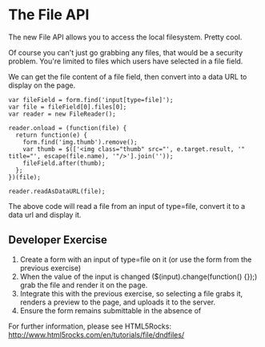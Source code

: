 
# The File API

The new File API allows you to access the local filesystem. Pretty cool.

Of course you can't just go grabbing any files, that would be a security problem. You're limited to files which users have selected in a file field.

We can get the file content of a file field, then convert into a data URL to display on the page.

    var fileField = form.find('input[type=file]');
    var file = fileField[0].files[0];
    var reader = new FileReader();

    reader.onload = (function(file) {
      return function(e) {
        form.find('img.thumb').remove();
        var thumb = $(['<img class="thumb" src="', e.target.result, '" title="', escape(file.name), '"/>'].join(''));
        fileField.after(thumb);
      };
    })(file);

    reader.readAsDataURL(file);

The above code will read a file from an input of type=file, convert it to a data url and display it.

## Developer Exercise

1. Create a form with an input of type=file on it (or use the form from the previous exercise)
2. When the value of the input is changed ($(input).change(function() {});) grab the file and render it on the page.
3. Integrate this with the previous exercise, so selecting a file grabs it, renders a preview to the page, and uploads it to the server.
4. Ensure the form remains submittable in the absence of

For further information, please see HTML5Rocks: http://www.html5rocks.com/en/tutorials/file/dndfiles/